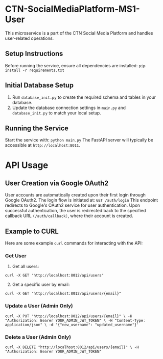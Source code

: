 # CTN-SocialMediaPlatform-MS1-User 
This microservice is a part of the CTN Social Media Platform and handles user-related operations. 
## Setup Instructions 
Before running the service, ensure all dependencies are installed: 
``` pip install -r requirements.txt ``` 
## Initial Database Setup 
1. Run ```database_init.py``` to create the required schema and tables in your database. 
2. Update the database connection settings in ```main.py``` and ```database_init.py``` to match your local setup. 
## Running the Service 
Start the service with: ``` python main.py ``` 
The FastAPI server will typically be accessible at ```http://localhost:8011```. 

# API Usage 
## User Creation via Google OAuth2 
User accounts are automatically created upon their first login through Google OAuth2. 
The login flow is initiated at: ``` GET /auth/login ``` 
This endpoint redirects to Google's OAuth2 service for user authentication. Upon successful authentication, the user is redirected back to the specified callback URL ```(/auth/callback)```, where their account is created. 

## Example to CURL 
Here are some example ```curl``` commands for interacting with the API: 
### Get User 
1. Get all users: 
``` 
curl -X GET "http://localhost:8012/api/users" 
``` 
2. Get a specific user by email: 
``` 
curl -X GET "http://localhost:8012/api/users/{email}" 
``` 
### Update a User (Admin Only) 
``` 
curl -X PUT "http://localhost:8012/api/users/{email}" \ -H "Authorization: Bearer YOUR_ADMIN_JWT_TOKEN" \ -H "Content-Type: application/json" \ -d '{"new_username": "updated_username"}' 
``` 
### Delete a User (Admin Only) 
``` 
curl -X DELETE "http://localhost:8012/api/users/{email}" \ -H "Authorization: Bearer YOUR_ADMIN_JWT_TOKEN" 
```